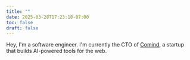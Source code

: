 ```yaml
---
title: ""
date: 2025-03-28T17:23:18-07:00
toc: false
draft: false
---
```


Hey, I'm a software engineer. I'm currently the CTO of [Comind](https://comind.me), a startup that builds AI-powered tools for the web.